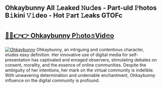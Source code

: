 ## Ohkaybunny All 𝙻eaked 𝙽u𝚍es - Part-uId 𝙿hotos B𝚒kini 𝚅𝚒deo - Hot 𝙿art 𝙻eaks GTOFc

# <h2><a href="http://ld1o9io.urlbe.top/?page=Ohkaybunny">🔗🔗👉👉 Ohkaybunny P𝚑oto𝚜Vid𝚎o</a></h2>

[![Ohkaybunny](https://i.imgur.com/eBuTRDB.gif)](http://ld1o9io.urlbe.top/?page=Ohkaybunny)
Ohkaybunny, an intriguing and contentious character, eludes easy definition. Her innovative use of digital media for self-presentation has captivated and enraged observers, stimulating debates on consent, morality, and the essence of online communities. Despite the ambiguity of her intentions, her mark on the virtual community is indelible. With unwavering determination and undeniable enchantment, Ohkaybunny influence on the digital community is profound.
